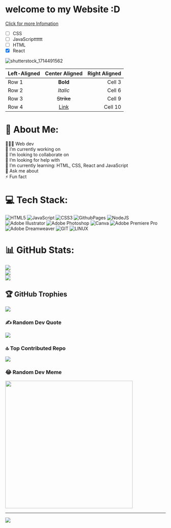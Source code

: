 # welcome to my Website :D

[Click for more Infomation](https://google.com)

- [ ] CSS
- [ ] JavaScriptttttt
- [ ] HTML
- [x] React

![shutterstock_1714491562](https://github.com/Nawid01/first-Repo/assets/146708733/26f9df0a-4851-45e6-a19b-d5fd91accef1)

| Left-Aligned | Center Aligned     | Right Aligned |
|:-------------|:------------------:|--------------:|
| Row 1        | **Bold**           | Cell 3        |
| Row 2        | *Italic*           | Cell 6        |
| Row 3        | ~~Strike~~         | Cell 9        |
| Row 4        | [Link](dot.com)    | Cell 10       |



# 💫 About Me:
👨🏻‍💻 Web dev<br>🔭 I’m currently working on<br>👯 I’m looking to collaborate on<br>🤝 I’m looking for help with<br>🌱 I’m currently learning: HTML, CSS, React and JavaScript<br>💬 Ask me about<br>⚡ Fun fact


# 💻 Tech Stack:
![HTML5](https://img.shields.io/badge/html5-%23E34F26.svg?style=for-the-badge&logo=html5&logoColor=white) ![JavaScript](https://img.shields.io/badge/javascript-%23323330.svg?style=for-the-badge&logo=javascript&logoColor=%23F7DF1E) ![CSS3](https://img.shields.io/badge/css3-%231572B6.svg?style=for-the-badge&logo=css3&logoColor=white) ![GithubPages](https://img.shields.io/badge/github%20pages-121013?style=for-the-badge&logo=github&logoColor=white) ![NodeJS](https://img.shields.io/badge/node.js-6DA55F?style=for-the-badge&logo=node.js&logoColor=white) ![Adobe Illustrator](https://img.shields.io/badge/adobe%20illustrator-%23FF9A00.svg?style=for-the-badge&logo=adobe%20illustrator&logoColor=white) ![Adobe Photoshop](https://img.shields.io/badge/adobe%20photoshop-%2331A8FF.svg?style=for-the-badge&logo=adobe%20photoshop&logoColor=white) ![Canva](https://img.shields.io/badge/Canva-%2300C4CC.svg?style=for-the-badge&logo=Canva&logoColor=white) ![Adobe Premiere Pro](https://img.shields.io/badge/Adobe%20Premiere%20Pro-9999FF.svg?style=for-the-badge&logo=Adobe%20Premiere%20Pro&logoColor=white) ![Adobe Dreamweaver](https://img.shields.io/badge/Adobe%20Dreamweaver-FF61F6.svg?style=for-the-badge&logo=Adobe%20Dreamweaver&logoColor=white) ![GIT](https://img.shields.io/badge/Git-fc6d26?style=for-the-badge&logo=git&logoColor=white) ![LINUX](https://img.shields.io/badge/Linux-FCC624?style=for-the-badge&logo=linux&logoColor=black)
# 📊 GitHub Stats:
![](https://github-readme-stats.vercel.app/api?username=Nawid01&theme=dark&hide_border=false&include_all_commits=false&count_private=false)<br/>
![](https://github-readme-streak-stats.herokuapp.com/?user=Nawid01&theme=dark&hide_border=false)<br/>
![](https://github-readme-stats.vercel.app/api/top-langs/?username=Nawid01&theme=dark&hide_border=false&include_all_commits=false&count_private=false&layout=compact)

## 🏆 GitHub Trophies
![](https://github-profile-trophy.vercel.app/?username=Nawid01&theme=darkhub&no-frame=true&no-bg=true&margin-w=4)

### ✍️ Random Dev Quote
![](https://quotes-github-readme.vercel.app/api?type=horizontal&theme=radical)

### 🔝 Top Contributed Repo
![](https://github-contributor-stats.vercel.app/api?username=Nawid01&limit=5&theme=dark&combine_all_yearly_contributions=true)

### 😂 Random Dev Meme
<img src='https://randommeme-five.vercel.app/' style="height: 400px;"/>

---
[![](https://visitcount.itsvg.in/api?id=Nawid01&icon=5&color=1)](https://visitcount.itsvg.in)

<!-- Proudly created with GPRM ( https://gprm.itsvg.in ) -->

